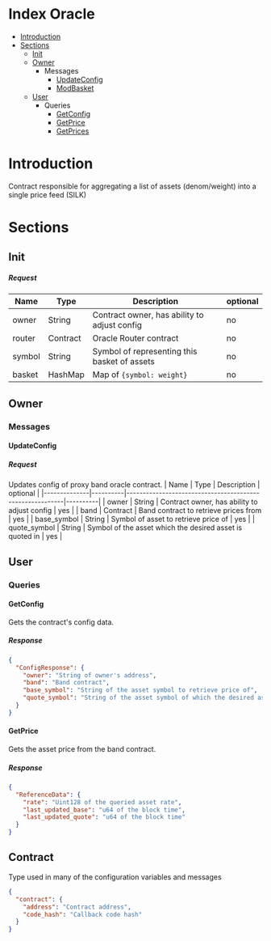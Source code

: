 # Index Oracle
* [Introduction](#Introduction)
* [Sections](#Sections)
    * [Init](#Init)
    * [Owner](#Owner)
        * Messages
            * [UpdateConfig](#UpdateConfig)
            * [ModBasket](#ModBasket)
    * [User](#User)
        * Queries
            * [GetConfig](#GetConfig)
            * [GetPrice](#GetPrice)
            * [GetPrices](#GetPrices)
# Introduction
Contract responsible for aggregating a list of assets (denom/weight) into a single price feed (SILK)

# Sections

## Init
##### Request
| Name         | Type     | Description                                              | optional |
|--------------|----------|----------------------------------------------------------|----------|
| owner        | String   | Contract owner, has ability to adjust config             | no       |
| router       | Contract | Oracle Router contract                                   | no       |
| symbol       | String   | Symbol of representing this basket of assets             | no       |
| basket       | HashMap  | Map of `{symbol: weight}`                                | no       |

## Owner

### Messages
#### UpdateConfig
##### Request
Updates config of proxy band oracle contract.
| Name         | Type     | Description                                              | optional |
|--------------|----------|----------------------------------------------------------|----------|
| owner        | String   | Contract owner, has ability to adjust config             | yes      |
| band         | Contract | Band contract to retrieve prices from                    | yes      |
| base_symbol  | String   | Symbol of asset to retrieve price of                     | yes      |
| quote_symbol | String   | Symbol of the asset which the desired asset is quoted in | yes      |

## User

### Queries

#### GetConfig
Gets the contract's config data.
##### Response
```json
{
  "ConfigResponse": {
    "owner": "String of owner's address",
    "band": "Band contract",
    "base_symbol": "String of the asset symbol to retrieve price of",
    "quote_symbol": "String of the asset symbol of which the desired asset is quoted in"
  }
}
```

#### GetPrice
Gets the asset price from the band contract.
##### Response
```json
{
  "ReferenceData": {
    "rate": "Uint128 of the queried asset rate",
    "last_updated_base": "u64 of the block time",
    "last_updated_quote": "u64 of the block time"
  }
}
```

## Contract
Type used in many of the configuration variables and messages
```json
{
  "contract": {
    "address": "Contract address",
    "code_hash": "Callback code hash"
  }
}
```

